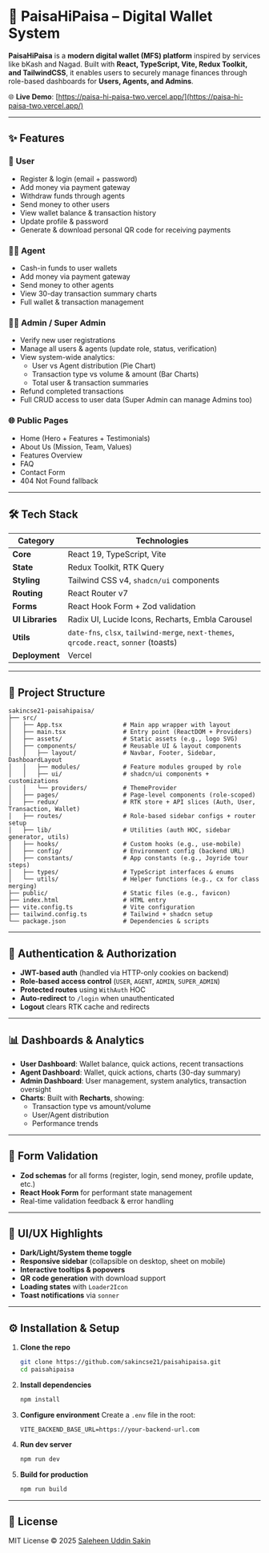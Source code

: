 

# 🏦 PaisaHiPaisa – Digital Wallet System

**PaisaHiPaisa** is a **modern digital wallet (MFS) platform** inspired by services like bKash and Nagad. Built with **React, TypeScript, Vite, Redux Toolkit, and TailwindCSS**, it enables users to securely manage finances through role-based dashboards for **Users, Agents, and Admins**.

🌐 **Live Demo**: [https://paisa-hi-paisa-two.vercel.app/](https://paisa-hi-paisa-two.vercel.app/)

---

## ✨ Features

### 👤 **User**
- Register & login (email + password)
- Add money via payment gateway
- Withdraw funds through agents
- Send money to other users
- View wallet balance & transaction history
- Update profile & password
- Generate & download personal QR code for receiving payments

### 🧑‍💼 **Agent**
- Cash-in funds to user wallets
- Add money via payment gateway
- Send money to other agents
- View 30-day transaction summary charts
- Full wallet & transaction management

### 👨‍💻 **Admin / Super Admin**
- Verify new user registrations
- Manage all users & agents (update role, status, verification)
- View system-wide analytics:
  - User vs Agent distribution (Pie Chart)
  - Transaction type vs volume & amount (Bar Charts)
  - Total user & transaction summaries
- Refund completed transactions
- Full CRUD access to user data (Super Admin can manage Admins too)

### 🌐 **Public Pages**
- Home (Hero + Features + Testimonials)
- About Us (Mission, Team, Values)
- Features Overview
- FAQ
- Contact Form
- 404 Not Found fallback

---

## 🛠️ Tech Stack

| Category         | Technologies                                                                                     |
|------------------|--------------------------------------------------------------------------------------------------|
| **Core**         | React 19, TypeScript, Vite                                                                       |
| **State**        | Redux Toolkit, RTK Query                                                                         |
| **Styling**      | Tailwind CSS v4, `shadcn/ui` components                                                          |
| **Routing**      | React Router v7                                                                                  |
| **Forms**        | React Hook Form + Zod validation                                                                 |
| **UI Libraries** | Radix UI, Lucide Icons, Recharts, Embla Carousel                                                 |
| **Utils**        | `date-fns`, `clsx`, `tailwind-merge`, `next-themes`, `qrcode.react`, `sonner` (toasts)           |
| **Deployment**   | Vercel                                                                                           |

---

## 📂 Project Structure

```
sakincse21-paisahipaisa/
├── src/
│   ├── App.tsx                 # Main app wrapper with layout
│   ├── main.tsx                # Entry point (ReactDOM + Providers)
│   ├── assets/                 # Static assets (e.g., logo SVG)
│   ├── components/             # Reusable UI & layout components
│   │   ├── layout/             # Navbar, Footer, Sidebar, DashboardLayout
│   │   ├── modules/            # Feature modules grouped by role
│   │   ├── ui/                 # shadcn/ui components + customizations
│   │   └── providers/          # ThemeProvider
│   ├── pages/                  # Page-level components (role-scoped)
│   ├── redux/                  # RTK store + API slices (Auth, User, Transaction, Wallet)
│   ├── routes/                 # Role-based sidebar configs + router setup
│   ├── lib/                    # Utilities (auth HOC, sidebar generator, utils)
│   ├── hooks/                  # Custom hooks (e.g., use-mobile)
│   ├── config/                 # Environment config (backend URL)
│   ├── constants/              # App constants (e.g., Joyride tour steps)
│   ├── types/                  # TypeScript interfaces & enums
│   └── utils/                  # Helper functions (e.g., cx for class merging)
├── public/                     # Static files (e.g., favicon)
├── index.html                  # HTML entry
├── vite.config.ts              # Vite configuration
├── tailwind.config.ts          # Tailwind + shadcn setup
└── package.json                # Dependencies & scripts
```

---

## 🔐 Authentication & Authorization

- **JWT-based auth** (handled via HTTP-only cookies on backend)
- **Role-based access control** (`USER`, `AGENT`, `ADMIN`, `SUPER_ADMIN`)
- **Protected routes** using `WithAuth` HOC
- **Auto-redirect** to `/login` when unauthenticated
- **Logout** clears RTK cache and redirects

---

## 📊 Dashboards & Analytics

- **User Dashboard**: Wallet balance, quick actions, recent transactions
- **Agent Dashboard**: Wallet, quick actions, charts (30-day summary)
- **Admin Dashboard**: User management, system analytics, transaction oversight
- **Charts**: Built with **Recharts**, showing:
  - Transaction type vs amount/volume
  - User/Agent distribution
  - Performance trends

---

## 🧪 Form Validation

- **Zod schemas** for all forms (register, login, send money, profile update, etc.)
- **React Hook Form** for performant state management
- Real-time validation feedback & error handling

---

## 🎨 UI/UX Highlights

- **Dark/Light/System theme toggle**
- **Responsive sidebar** (collapsible on desktop, sheet on mobile)
- **Interactive tooltips & popovers**
- **QR code generation** with download support
- **Loading states** with `Loader2Icon`
- **Toast notifications** via `sonner`

---

## ⚙️ Installation & Setup

1. **Clone the repo**
   ```bash
   git clone https://github.com/sakincse21/paisahipaisa.git
   cd paisahipaisa
   ```

2. **Install dependencies**
   ```bash
   npm install
   ```

3. **Configure environment**
   Create a `.env` file in the root:
   ```env
   VITE_BACKEND_BASE_URL=https://your-backend-url.com
   ```

4. **Run dev server**
   ```bash
   npm run dev
   ```

5. **Build for production**
   ```bash
   npm run build
   ```

---

## 📜 License

MIT License © 2025 [Saleheen Uddin Sakin](https://github.com/sakincse21)

